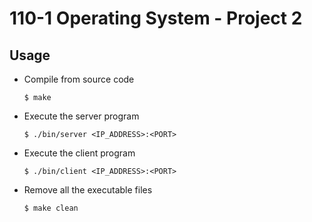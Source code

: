 # 110-1 Operating System - Project 2

## Usage
- Compile from source code
    ```shell
    $ make
    ```
- Execute the server program
    ```shell
    $ ./bin/server <IP_ADDRESS>:<PORT>
    ```
- Execute the client program
    ```shell
    $ ./bin/client <IP_ADDRESS>:<PORT>
    ```
- Remove all the executable files
    ```shell
    $ make clean
    ```
